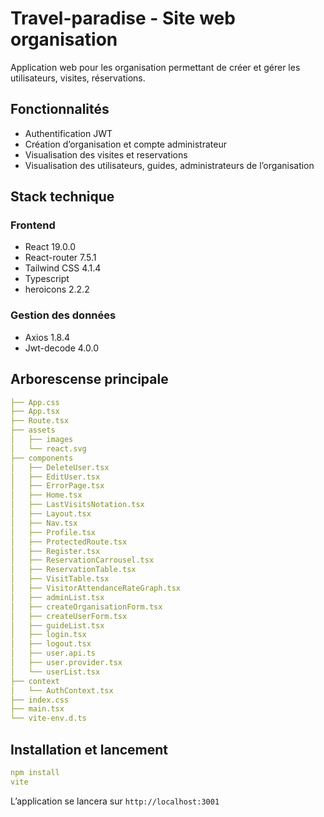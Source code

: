 # Travel-paradise - Site web organisation 
Application web pour les organisation permettant de créer et gérer les utilisateurs, visites, réservations.

## Fonctionnalités

- Authentification JWT
- Création d’organisation et compte administrateur
- Visualisation des visites et reservations
- Visualisation des utilisateurs, guides, administrateurs de l’organisation

## Stack technique

### Frontend

- React 19.0.0
- React-router 7.5.1
- Tailwind CSS 4.1.4
- Typescript
- heroicons 2.2.2

### Gestion des données

- Axios 1.8.4
- Jwt-decode 4.0.0

## Arborescense principale

```yaml
├── App.css
├── App.tsx
├── Route.tsx
├── assets
│   ├── images
│   └── react.svg
├── components
│   ├── DeleteUser.tsx
│   ├── EditUser.tsx
│   ├── ErrorPage.tsx
│   ├── Home.tsx
│   ├── LastVisitsNotation.tsx
│   ├── Layout.tsx
│   ├── Nav.tsx
│   ├── Profile.tsx
│   ├── ProtectedRoute.tsx
│   ├── Register.tsx
│   ├── ReservationCarrousel.tsx
│   ├── ReservationTable.tsx
│   ├── VisitTable.tsx
│   ├── VisitorAttendanceRateGraph.tsx
│   ├── adminList.tsx
│   ├── createOrganisationForm.tsx
│   ├── createUserForm.tsx
│   ├── guideList.tsx
│   ├── login.tsx
│   ├── logout.tsx
│   ├── user.api.ts
│   ├── user.provider.tsx
│   └── userList.tsx
├── context
│   └── AuthContext.tsx
├── index.css
├── main.tsx
└── vite-env.d.ts
```

## Installation et lancement

```yaml
npm install 
vite
```

L’application se lancera sur `http://localhost:3001`